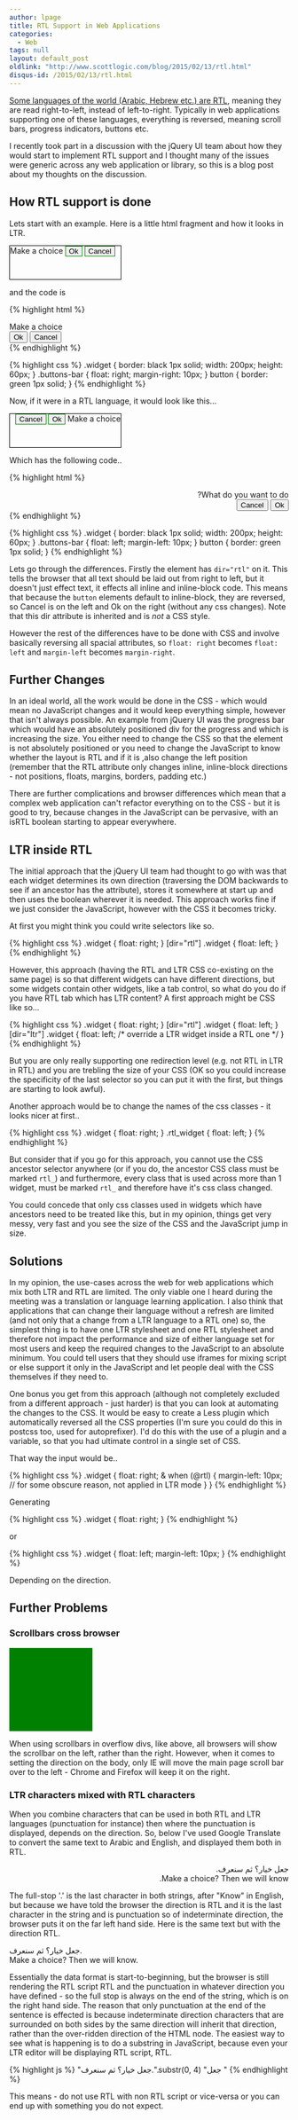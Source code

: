 ```yaml
---
author: lpage
title: RTL Support in Web Applications
categories:
  - Web
tags: null
layout: default_post
oldlink: "http://www.scottlogic.com/blog/2015/02/13/rtl.html"
disqus-id: /2015/02/13/rtl.html
---
```


[Some languages of the world (Arabic, Hebrew etc.) are RTL](http://en.wikipedia.org/wiki/Right-to-left), meaning they are read right-to-left, instead of left-to-right. Typically in web applications supporting one of these languages, everything is reversed, meaning scroll bars, progress indicators, buttons etc.

I recently took part in a discussion with the jQuery UI team about how they would start to implement RTL support and I thought many of the issues were generic across any web application or library, so this is a blog post about my thoughts on the discussion.

## How RTL support is done

Lets start with an example. Here is a little html fragment and how it looks in LTR.

<style type="text/css">

#example1 {
  border: black 1px solid;
  width: 200px;
  height: 60px;
}

#example1 .buttons-bar {
  float: right;
  margin-right: 10px;
}

#example1 button {
  border: green 1px solid;
}
</style>
<div id="example1" class="widget">
  <span>Make a choice</span>
  <div class="buttons-bar">
    <button>Ok</button>
    <button>Cancel</button>
  </div>
</div>

and the code is

{% highlight html %}
<div class="widget">
  <span>Make a choice</span>
  <div class="buttons-bar">
    <button>Ok</button>
    <button>Cancel</button>
  </div>
</div>
{% endhighlight %}

{% highlight css %}
.widget {
  border: black 1px solid;
  width: 200px;
  height: 60px;
}
.buttons-bar {
  float: right;
  margin-right: 10px;
}
button {
  border: green 1px solid;
}
{% endhighlight %}

Now, if it were in a RTL language, it would look like this...

<style type="text/css">

#example2 {
  border: black 1px solid;
  width: 200px;
  height: 60px;
}

#example2 .buttons-bar {
  float: left;
  margin-left: 10px;
}

#example2 button {
  border: green 1px solid;
}
</style>
<div id="example2" class="widget" dir="rtl">
  <span>Make a choice</span>
  <div class="buttons-bar">
    <button>Ok</button>
    <button>Cancel</button>
  </div>
</div>

Which has the following code..

{% highlight html %}
<div class="widget" dir="rtl">
  <span>What do you want to do?</span>
  <div class="buttons-bar">
    <button>Ok</button>
    <button>Cancel</button>
  </div>
</div>
{% endhighlight %}

{% highlight css %}
.widget {
  border: black 1px solid;
  width: 200px;
  height: 60px;
}
.buttons-bar {
  float: left;
  margin-left: 10px;
}
button {
  border: green 1px solid;
}
{% endhighlight %}

Lets go through the differences. Firstly the element has `dir="rtl"` on it. This tells the browser that all text should be laid out from right to left, but it doesn't just effect text, it effects all inline and inline-block code. This means that because the `button` elements default to inline-block, they are reversed, so Cancel is on the left and Ok on the right (without any css changes). Note that this dir attribute is inherited and is *not* a CSS style.

However the rest of the differences have to be done with CSS and involve basically reversing all spacial attributes, so `float: right` becomes `float: left` and `margin-left` becomes `margin-right`.

## Further Changes

In an ideal world, all the work would be done in the CSS - which would mean no JavaScript changes and it would keep everything simple, however that isn't always possible. An example from jQuery UI was the progress bar which would have an absolutely positioned div for the progress and which is increasing the size. You either need to change the CSS so that the element is not absolutely positioned or you need to change the JavaScript to know whether the layout is RTL and if it is ,also change the left position (remember that the RTL attribute only changes inline, inline-block directions - not positions, floats, margins, borders, padding etc.)

There are further complications and browser differences which mean that a complex web application can't refactor everything on to the CSS - but it is good to try, because changes in the JavaScript can be pervasive, with an isRTL boolean starting to appear everywhere.

## LTR inside RTL

The initial approach that the jQuery UI team had thought to go with was that each widget determines its own direction (traversing the DOM backwards to see if an ancestor has the attribute), stores it somewhere at start up and then uses the boolean wherever it is needed. This approach works fine if we just consider the JavaScript, however with the CSS it becomes tricky.

At first you might think you could write selectors like so.

{% highlight css %}
.widget {
  float: right;
}
[dir="rtl"] .widget {
  float: left;
}
{% endhighlight %}

However, this approach (having the RTL and LTR CSS co-existing on the same page) is so that different widgets can have different directions, but some widgets contain other widgets, like a tab control, so what do you do if you have RTL tab which has LTR content? A first approach might be CSS like so...

{% highlight css %}
.widget {
  float: right;
}
[dir="rtl"] .widget {
  float: left;
}
[dir="ltr"] .widget {
  float: left; /* override a LTR widget inside a RTL one */
}
{% endhighlight %}

But you are only really supporting one redirection level (e.g. not RTL in LTR in RTL) and you are trebling the size of your CSS (OK so you could increase the specificity of the last selector so you can put it with the first, but things are starting to look awful).

Another approach would be to change the names of the css classes - it looks nicer at first..

{% highlight css %}
.widget {
  float: right;
}
.rtl_widget {
  float: left;
}
{% endhighlight %}

But consider that if you go for this approach, you cannot use the CSS ancestor selector anywhere (or if you do, the ancestor CSS class must be marked `rtl_`) and furthermore, every class that is used across more than 1 widget, must be marked `rtl_` and therefore have it's css class changed.

You could concede that only css classes used in widgets which have ancestors need to be treated like this, but in my opinion, things get very messy, very fast and you see the size of the CSS and the JavaScript jump in size.

## Solutions

In my opinion, the use-cases across the web for web applications which mix both LTR and RTL are limited. The only viable one I heard during the meeting was a translation or language learning application. I also think that applications that can change their language without a refresh are limited (and not only that a change from a LTR language to a RTL one) so, the simplest thing is to have one LTR stylesheet and one RTL stylesheet and therefore not impact the performance and size of either language set for most users and keep the required changes to the JavaScript to an absolute minimum. You could tell users that they should use iframes for mixing script or else support it only in the JavaScript and let people deal with the CSS themselves if they need to.

One bonus you get from this approach (although not completely excluded from a different approach - just harder) is that you can look at automating the changes to the CSS. It would be easy to create a Less plugin which automatically reversed all the CSS properties (I'm sure you could do this in postcss too, used for autoprefixer). I'd do this with the use of a plugin and a variable, so that you had ultimate control in a single set of CSS.

That way the input would be..

{% highlight css %}
.widget {
  float: right;
  & when (@rtl) {
    margin-left: 10px; // for some obscure reason, not applied in LTR mode
  }
}
{% endhighlight %}

Generating

{% highlight css %}
.widget {
  float: right;
}
{% endhighlight %}

or

{% highlight css %}
.widget {
  float: left;
  margin-left: 10px;
}
{% endhighlight %}

Depending on the direction.

## Further Problems

### Scrollbars cross browser

<div style="width:150px; height: 150px; overflow: auto; background-color: gray;" dir="rtl">
<div style="width:300px; height: 300px; background-color: green;">
</div>
</div>

When using scrollbars in overflow divs, like above, all browsers will show the scrollbar on the left, rather than the right. However, when it comes to setting the direction on the body, only IE will move the main page scroll bar over to the left - Chrome and Firefox will keep it on the right.

### LTR characters mixed with RTL characters

When you combine characters that can be used in both RTL and LTR languages (punctuation for instance) then where the punctuation is displayed, depends on the direction. So, below I've used Google Translate to convert the same text to Arabic and English, and displayed them both in RTL.

<div dir="rtl">جعل خيار؟ ثم سنعرف.</div>
<div dir="rtl">Make a choice? Then we will know.</div>

The full-stop '.' is the last character in both strings, after "Know" in English, but because we have told the browser the direction is RTL and it is the last character in the string and is punctuation so of indeterminate direction, the browser puts it on the far left hand side. Here is the same text but with the direction RTL.

<div dir="ltr">جعل خيار؟ ثم سنعرف.</div>
<div dir="ltr">Make a choice? Then we will know.</div>

Essentially the data format is start-to-beginning, but the browser is still rendering the RTL script RTL and the punctuation in whatever direction you have defined - so the full stop is always on the end of the string, which is on the right hand side. The reason that only punctuation at the end of the sentence is effected is because indeterminate direction characters that are surrounded on both sides by the same direction will inherit that direction, rather than the over-ridden direction of the HTML node. The easiest way to see what is happening is to do a substring in JavaScript, because even your LTR editor will be displaying RTL script, RTL.

{% highlight js %}
"جعل خيار؟ ثم سنعرف.".substr(0, 4)
"جعل "
{% endhighlight %}

This means - do not use RTL with non RTL script or vice-versa or you can end up with something you do not expect.























